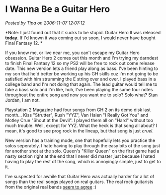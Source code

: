 # I Wanna Be a Guitar Hero

*Posted by Tipa on 2006-11-07 12:07:12*

*Note: I just found out that it sucks to be stupid. Guitar Hero II was released **today**. If I'd known it was coming out so soon, I would never have bought Final Fantasy 12.
*

If you know me, or live near me, you can't escape my Guitar Hero obsession. Guitar Hero 2 comes out this month and I'm trying my darndest to finish Final Fantasy 12 so my PS2 will be free to rock out come release date. This new version lets a friend play along as bass. I've been hinting to my son that he'd better be working up his GH skills cuz I'm not going to be satisfied with him strumming the E string over and over. I played bass in a college band and I'm not doing that again. The lead guitar would tell me to take a bass solo and I'm like, huh, I've been playing the same four notes throughout the entire song and now you want me to solo? Solo what? Stan Jordan, I am not.

Playstation 2 Magazine had four songs from GH 2 on its demo disk last month... Kiss "Strutter", Rush "YYZ", Van Halen "I Really Got You" and Motley Crue "Shout at the Devil". I played them all on "Hard" without too much trouble. Well, except for YYZ. What the heck is that song all about? I mean, it's good to see prog rock in the lineup, but that song is just *cruel*.

New version has a training mode, one that hopefully lets you practice the solos seperately. I hate having to play through the easy bits of the song just for another shot at the solo. Queen's "Killer Queen" on the first game had a nasty section right at the end that I never did master just because I hated having to play the rest of the song, which is annoyingly simple, just to get to it.

I've suspected for awhile that Guitar Hero was actually harder for a lot of songs than the real songs played on real guitars. The real rock guitarists from the original real bands [seem to agree](http://online.wsj.com/public/article/SB116277707759314102-cKPNcc1a743_xak43LNLlyfBXl8_20061113.html?mod=blogs) :)
